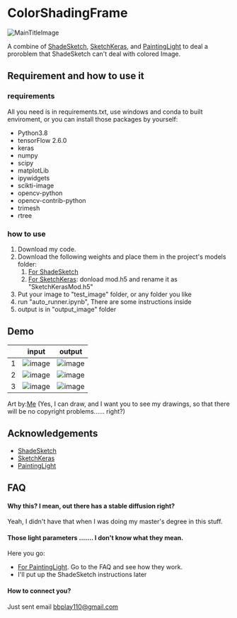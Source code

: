 
# ColorShadingFrame

![MainTitleImage](https://imgur.com/a/gPRfQU7)

A combine of [ShadeSketch](https://github.com/qyzdao/ShadeSketch "ShadeSketch"), [SketchKeras](https://github.com/lllyasviel/sketchKeras "SketchKeras"), and [PaintingLight](https://github.com/lllyasviel/PaintingLight "PaingLight") to deal a proroblem that ShadeSketch can't deal with colored Image.


## Requirement and how to use it
### requirements
All you need is in requirements.txt, use windows and conda to built enviroment, or you can install those packages by yourself:
* Python3.8
* tensorFlow 2.6.0
* keras
* numpy
* scipy
* matplotLib
* ipywidgets
* scikti-image
* opencv-python
* opencv-contrib-python
* trimesh
* rtree

### how to use
1. Download my code.
3. Download the following weights and place them in the project's models folder:  
    1. [For ShadeSketch](https://drive.google.com/drive/folders/1KUVw5OXCzc9CVVSg7EnEvYpTOJbCTMUo)
    2. [For SketchKeras](https://github.com/lllyasviel/sketchKeras/releases/tag/0.1): donload mod.h5 and rename it as "SketchKerasMod.h5"
4. Put your image to "test_image" folder, or any folder you like
5. run "auto_runner.ipynb", There are some instructions inside
6. output is in "output_image" folder    
## Demo
|| input | output |
|-------|-------|--------|
|1      | ![image](https://imgur.com/oZhj0X3)     | ![image](https://imgur.com/JZUBqPF)      |
|2      | ![image](https://imgur.com/8DumCUH)     | ![image](https://imgur.com/3LTvytZ)      |
|3      | ![image](https://imgur.com/1nukaxt)     | ![image](https://imgur.com/7lqXkMA)     |

Art by:[Me](https://www.pixiv.net/users/7486645 "Me") (Yes, I can draw, and I want you to see my drawings, so that there will be no copyright problems...... right?)


## Acknowledgements
 - [ShadeSketch](https://github.com/qyzdao/ShadeSketch)
 - [SketchKeras](https://github.com/lllyasviel/sketchKeras)
 - [PaintingLight](https://github.com/lllyasviel/PaintingLight)


## FAQ

#### Why this? I mean, out there has a stable diffusion right?

Yeah, I didn't have that when I was doing my master's degree in this stuff.

#### Those light parameters ....... I don't know what they mean.
Here you go:
* [For PaintingLight](https://github.com/lllyasviel/PaintingLight). Go to the FAQ and see how they work.
* I'll put up the ShadeSketch instructions later
#### How to connect you?

Just sent email bbplay110@gmail.com 

